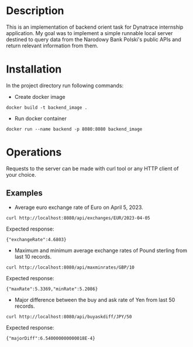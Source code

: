 # Description
This is an implementation of backend orient task for Dynatrace internship application. My goal was to implement a simple runnable local server destined to query data from the Narodowy Bank Polski's public APIs and return relevant information from them.
# Installation
In the project directory run following commands:
- Create docker image
```
docker build -t backend_image .
```
- Run docker container
```
docker run --name backend -p 8080:8080 backend_image
```
# Operations
Requests to the server can be made with curl tool or any HTTP client of your choice.
## Examples
- Average euro exchange rate of Euro on April 5, 2023.
```
curl http://localhost:8080/api/exchanges/EUR/2023-04-05
```
Expected response:
```
{"exchangeRate":4.6803}
```
- Maximum and minimum average exchange rates of Pound sterling from last 10 records.
```
curl http://localhost:8080/api/maxminrates/GBP/10
```
Expected response:
```
{"maxRate":5.3369,"minRate":5.2086}
```
- Major difference between the buy and ask rate of Yen from last 50 records.
```
curl http://localhost:8080/api/buyaskdiff/JPY/50
```
Expected response:
```
{"majorDiff":6.540000000000018E-4}
```
